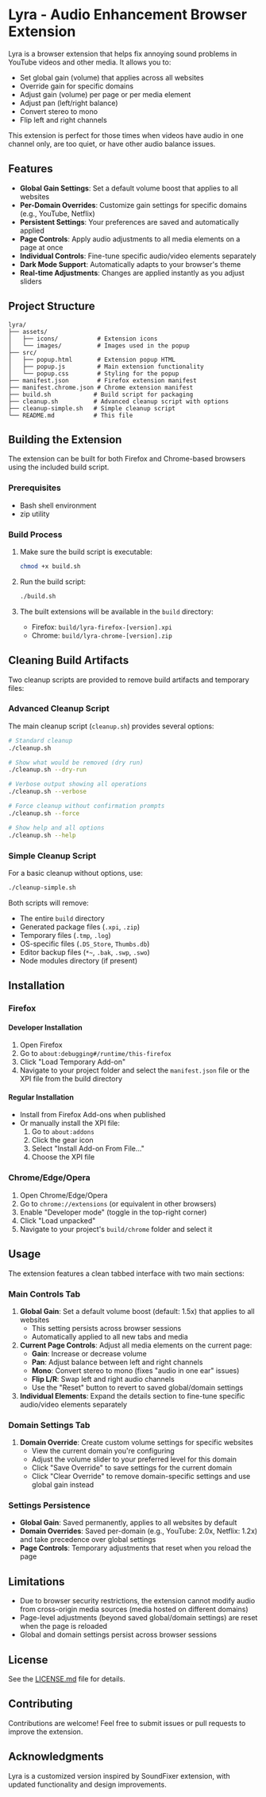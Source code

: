 # Lyra - Audio Enhancement Browser Extension

Lyra is a browser extension that helps fix annoying sound problems in YouTube videos and other media. It allows you to:

- Set global gain (volume) that applies across all websites
- Override gain for specific domains
- Adjust gain (volume) per page or per media element
- Adjust pan (left/right balance)
- Convert stereo to mono
- Flip left and right channels

This extension is perfect for those times when videos have audio in one channel only, are too quiet, or have other audio balance issues.

## Features

- **Global Gain Settings**: Set a default volume boost that applies to all websites
- **Per-Domain Overrides**: Customize gain settings for specific domains (e.g., YouTube, Netflix)
- **Persistent Settings**: Your preferences are saved and automatically applied
- **Page Controls**: Apply audio adjustments to all media elements on a page at once
- **Individual Controls**: Fine-tune specific audio/video elements separately
- **Dark Mode Support**: Automatically adapts to your browser's theme
- **Real-time Adjustments**: Changes are applied instantly as you adjust sliders

## Project Structure

```
lyra/
├── assets/
│   ├── icons/           # Extension icons
│   └── images/          # Images used in the popup
├── src/
│   ├── popup.html       # Extension popup HTML
│   ├── popup.js         # Main extension functionality
│   └── popup.css        # Styling for the popup
├── manifest.json        # Firefox extension manifest
├── manifest.chrome.json # Chrome extension manifest
├── build.sh            # Build script for packaging
├── cleanup.sh          # Advanced cleanup script with options
├── cleanup-simple.sh   # Simple cleanup script
└── README.md           # This file
```

## Building the Extension

The extension can be built for both Firefox and Chrome-based browsers using the included build script.

### Prerequisites

- Bash shell environment
- zip utility

### Build Process

1. Make sure the build script is executable:
   ```bash
   chmod +x build.sh
   ```

2. Run the build script:
   ```bash
   ./build.sh
   ```

3. The built extensions will be available in the `build` directory:
   - Firefox: `build/lyra-firefox-[version].xpi`
   - Chrome: `build/lyra-chrome-[version].zip`

## Cleaning Build Artifacts

Two cleanup scripts are provided to remove build artifacts and temporary files:

### Advanced Cleanup Script

The main cleanup script (`cleanup.sh`) provides several options:

```bash
# Standard cleanup
./cleanup.sh

# Show what would be removed (dry run)
./cleanup.sh --dry-run

# Verbose output showing all operations
./cleanup.sh --verbose

# Force cleanup without confirmation prompts
./cleanup.sh --force

# Show help and all options
./cleanup.sh --help
```

### Simple Cleanup Script

For a basic cleanup without options, use:

```bash
./cleanup-simple.sh
```

Both scripts will remove:
- The entire `build` directory
- Generated package files (`.xpi`, `.zip`)
- Temporary files (`.tmp`, `.log`)
- OS-specific files (`.DS_Store`, `Thumbs.db`)
- Editor backup files (`*~`, `.bak`, `.swp`, `.swo`)
- Node modules directory (if present)

## Installation

### Firefox

#### Developer Installation
1. Open Firefox
2. Go to `about:debugging#/runtime/this-firefox`
3. Click "Load Temporary Add-on"
4. Navigate to your project folder and select the `manifest.json` file or the XPI file from the build directory

#### Regular Installation
- Install from Firefox Add-ons when published
- Or manually install the XPI file:
  1. Go to `about:addons`
  2. Click the gear icon
  3. Select "Install Add-on From File..."
  4. Choose the XPI file

### Chrome/Edge/Opera

1. Open Chrome/Edge/Opera
2. Go to `chrome://extensions` (or equivalent in other browsers)
3. Enable "Developer mode" (toggle in the top-right corner)
4. Click "Load unpacked"
5. Navigate to your project's `build/chrome` folder and select it

## Usage

The extension features a clean tabbed interface with two main sections:

### Main Controls Tab
1. **Global Gain**: Set a default volume boost (default: 1.5x) that applies to all websites
   - This setting persists across browser sessions
   - Automatically applied to all new tabs and media
2. **Current Page Controls**: Adjust all media elements on the current page:
   - **Gain**: Increase or decrease volume
   - **Pan**: Adjust balance between left and right channels
   - **Mono**: Convert stereo to mono (fixes "audio in one ear" issues)
   - **Flip L/R**: Swap left and right audio channels
   - Use the "Reset" button to revert to saved global/domain settings
3. **Individual Elements**: Expand the details section to fine-tune specific audio/video elements separately

### Domain Settings Tab
1. **Domain Override**: Create custom volume settings for specific websites
   - View the current domain you're configuring
   - Adjust the volume slider to your preferred level for this domain
   - Click "Save Override" to save settings for the current domain
   - Click "Clear Override" to remove domain-specific settings and use global gain instead

### Settings Persistence
- **Global Gain**: Saved permanently, applies to all websites by default
- **Domain Overrides**: Saved per-domain (e.g., YouTube: 2.0x, Netflix: 1.2x) and take precedence over global settings
- **Page Controls**: Temporary adjustments that reset when you reload the page

## Limitations

- Due to browser security restrictions, the extension cannot modify audio from cross-origin media sources (media hosted on different domains)
- Page-level adjustments (beyond saved global/domain settings) are reset when the page is reloaded
- Global and domain settings persist across browser sessions

## License

See the [LICENSE.md](LICENSE.md) file for details.

## Contributing

Contributions are welcome! Feel free to submit issues or pull requests to improve the extension.

## Acknowledgments

Lyra is a customized version inspired by SoundFixer extension, with updated functionality and design improvements.
